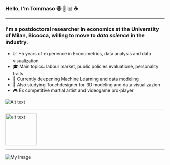 ### Hello, I'm Tommaso :smiley: :rainbow: :bar_chart: :coffee:
___
### I'm a postdoctoral researcher in economics at the Universtity of Milan, Bicocca, willing to move to ***data science*** in the industry. 
* :chart: +5 years of experience in Econometrics, data analysis and data visualization 
* :mortar_board: Main topics: labour market, public policies evaluatione, personality traits 
*  :milky_way: Currently deepening Machine Learning and data modeling
* :art: Also studying Touchdesigner for 3D modeling and data visualizazion 
* :video_game: Ex competitive martial artist and videogame pro-player


![Alt text]("C:/Users/tomma/Documents/job_search/favicons/python.ico" "Optional title")

___
<a href="https://github.com/tommella90/Tommy_Portfolio/blob/main/head.md">
    <img src="C:/Users/tomma/Documents/job_search/favicons/python.ico" 
    height="100" alt="alt text" title="Click to enlarge"></a>

___
![My Image]("C:/Users/tomma/Documents/job_search/favicons/python.png")
